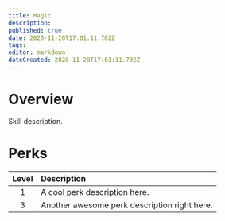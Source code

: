 ```yaml
---
title: Magic
description: 
published: true
date: 2020-11-20T17:01:11.702Z
tags: 
editor: markdown
dateCreated: 2020-11-20T17:01:11.702Z
---
```


# Overview
Skill description.
# Perks
| Level | Description |
|:-:|:-|
|1| A cool perk description here. |
|3| Another awesome perk description right here. |